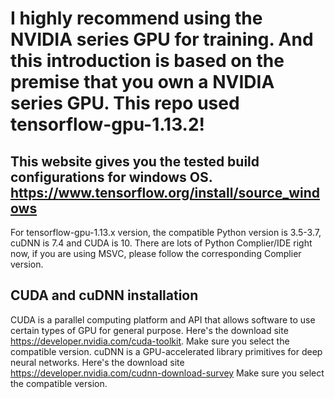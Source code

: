 # I highly recommend using the NVIDIA series GPU for training. And this introduction is based on the premise that you own a NVIDIA series GPU. This repo used tensorflow-gpu-1.13.2! 

## This website gives you the tested build configurations for windows OS. https://www.tensorflow.org/install/source_windows 
For tensorflow-gpu-1.13.x version, the compatible Python version is 3.5-3.7, cuDNN is 7.4 and CUDA is 10. There are lots of Python Complier/IDE right now, if you are using MSVC, please follow the corresponding Complier version. 

## CUDA and cuDNN installation 
CUDA is a parallel computing platform and API that allows software to use certain types of GPU for general purpose. Here's the download site https://developer.nvidia.com/cuda-toolkit. Make sure you select the compatible version. 
cuDNN is a GPU-accelerated library primitives for deep neural networks. Here's the download site https://developer.nvidia.com/cudnn-download-survey Make sure you select the compatible version.



